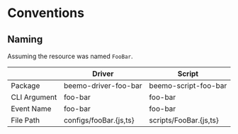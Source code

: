# Conventions

## Naming

Assuming the resource was named `FooBar`.

|              | Driver                 | Script                 |
| ------------ | ---------------------- | ---------------------- |
| Package      | beemo-driver-foo-bar   | beemo-script-foo-bar   |
| CLI Argument | foo-bar                | foo-bar                |
| Event Name   | foo-bar                | foo-bar                |
| File Path    | configs/fooBar.{js,ts} | scripts/FooBar.{js,ts} |
